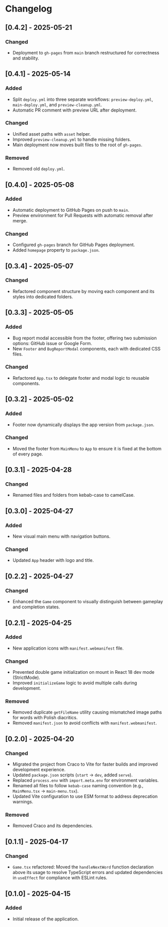 # Changelog

## [0.4.2] - 2025-05-21

### Changed

- Deployment to `gh-pages` from `main` branch restructured for correctness and stability.

## [0.4.1] - 2025-05-14

### Added

- Split `deploy.yml` into three separate workflows: `preview-deploy.yml`, `main-deploy.yml`, and `preview-cleanup.yml`.
- Automatic PR comment with preview URL after deployment.

### Changed

- Unified asset paths with `asset` helper.
- Improved `preview-cleanup.yml` to handle missing folders.
- Main deployment now moves built files to the root of `gh-pages`.

### Removed

- Removed old `deploy.yml`.

## [0.4.0] - 2025-05-08

### Added

- Automatic deployment to GitHub Pages on push to `main`.
- Preview environment for Pull Requests with automatic removal after merge.

### Changed

- Configured `gh-pages` branch for GitHub Pages deployment.
- Added `homepage` property to `package.json`.

## [0.3.4] - 2025-05-07

### Changed

- Refactored component structure by moving each component and its styles into dedicated folders.

## [0.3.3] - 2025-05-05

### Added

- Bug report modal accessible from the footer, offering two submission options: GitHub issue or Google Form.
- New `Footer` and `BugReportModal` components, each with dedicated CSS files.

### Changed

- Refactored `App.tsx` to delegate footer and modal logic to reusable components.

## [0.3.2] - 2025-05-02

### Added

- Footer now dynamically displays the app version from `package.json`.

### Changed

- Moved the footer from `MainMenu` to `App` to ensure it is fixed at the bottom of every page.

## [0.3.1] - 2025-04-28

### Changed

- Renamed files and folders from kebab-case to camelCase.

## [0.3.0] - 2025-04-27

### Added

- New visual main menu with navigation buttons.

### Changed

- Updated `App` header with logo and title.

## [0.2.2] - 2025-04-27

### Changed

- Enhanced the `Game` component to visually distinguish between gameplay and completion states.

## [0.2.1] - 2025-04-25

### Added

- New application icons with `manifest.webmanifest` file.

### Changed

- Prevented double game initialization on mount in React 18 dev mode (StrictMode).
- Improved `initializeGame` logic to avoid multiple calls during development.

### Removed

- Removed duplicate `getFileName` utility causing mismatched image paths for words with Polish diacritics.
- Removed `manifest.json` to avoid conflicts with `manifest.webmanifest`.

## [0.2.0] - 2025-04-20

### Changed

- Migrated the project from Craco to Vite for faster builds and improved development experience.
- Updated `package.json` scripts (`start` → `dev`, added `serve`).
- Replaced `process.env` with `import.meta.env` for environment variables.
- Renamed all files to follow `kebab-case` naming convention (e.g., `MainMenu.tsx` → `main-menu.tsx`).
- Updated Vite configuration to use ESM format to address deprecation warnings.

### Removed

- Removed Craco and its dependencies.

## [0.1.1] - 2025-04-17

### Changed

- `Game.tsx` refactored: Moved the `handleNextWord` function declaration above its usage to resolve TypeScript errors and updated dependencies in `useEffect` for compliance with ESLint rules.

## [0.1.0] - 2025-04-15

### Added

- Initial release of the application.
